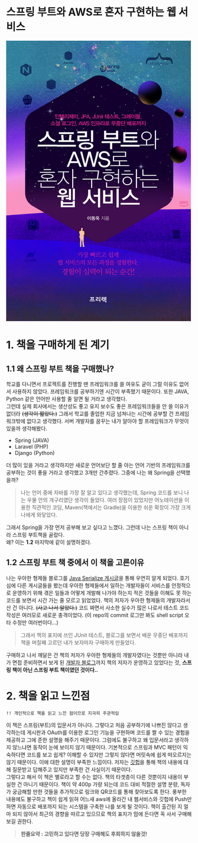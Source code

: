 스프링 부트와 AWS로 혼자 구현하는 웹 서비스
=
![책 표지](/img/book.jpeg)
# 1. 책을 구매하게 된 계기
## 1.1 왜 스프링 부트 책을 구매했나?
학교를 다니면서 프로젝트를 진행할 땐 프레임워크를 쓸 여유도 굳이 그럴 이유도 없어서 사용하지 않았다. 프레임워크를 공부하기엔 시간이 부족했기 때문이다. 또한  JAVA, Python 같은 언어만 사용할 줄 알면 될 거라고 생각했다.  
그런데 실제 회사에서는 생산성도 좋고 유지 보수도 좋은 프레임워크들을 안 쓸 이유가 없더라 ~~(생각이 짧았다.)~~ 그래서 학교를 졸업한 지금 넘쳐나는 시간에 공부할 건 프레임워크밖에 없다고 생각했다. 서버 개발자를 꿈꾸는 내가 알아야 할 프레임워크가 무엇이 있을까 생각해봤다.  

* Spring (JAVA)
* Laravel (PHP)
* Django (Python)

더 많이 있을 거라고 생각하지만 새로운 언어보단 할 줄 아는 언어 기반의 프레임워크를 공부하는 것이 좋을 거라고 생각했고 3개만 간추렸다. 그중에 나는 왜 Spring을 선택했을까?  
> 나는 언어 중에 자바를 가장 잘 알고 있다고 생각했는데, Spring 코드를 보니 나는 우물 안의 개구리였단 생각이 들었다. 여러 장점이 있었지만 어노테이션을 이용한 직관적인 코딩, Maven(책에서는 Gradle)을 이용한 쉬운 확장이 가장 크게  나에게 와닿았다.  

그래서 Spring을 가장 먼저 공부해 보고 싶다고 느꼈다. 그런데 나는 스프링 책이 아니라 스프링 부트책을 골랐다.  
왜? 이는 **1.2** 마지막에 같이 설명하겠다.

## 1.2 스프링 부트 책 중에서 이 책을 고른이유
나는 우아한 형제들 블로그를 [Java Serialize 게시글]("https://woowabros.github.io/experience/2017/10/17/java-serialize.html")을 통해 우연히 알게 되었다. 호기심에 다른 게시글들을 봤는데 우아한 형제들에서 일하는 개발자들이 서비스를 안정적으로 운영하기 위해 겪은 일들과 어떻게 개발해 나가야 하는지 적은 것들을 이해도 못 하는 코드를 보면서 시간 가는 줄 모르고 읽었었다. 책의 저자가 우아한 형제들의 개발자라서 산 건 아니다. ~~(사고 나서 알았다.)~~ 코드 짜면서 사소한 실수가 많은 나로서 테스트 코드 작성은 여러모로 새로운 충격이었다. (이 repo의 commit 로그만 봐도 shell script 오타 수정만 여러번이다...)   
> 그래서 책의 표지에 쓰인 JUnit 테스트, 블로그를 보면서 배운 무중단 배포까지 책을 며칠째 고르던 내가 보자마자 구매하게 만들었다.

구매하고 나서 깨달은 건 책의 저자가 우아한 형제들의 개발자였다는 것뿐만 아니라 내가 면접 준비하면서 보게 된 [개발자 블로그]("https://jojoldu.tistory.com/")까지 책의 저자가 운영하고 있었다는 것, **스프링 책이 아닌 스프링 부트 책이였던 것이다..**

# 2. 책을 읽고 느낀점
    !! 개인적으로 책을 읽고 느낀 점이므로 지극히 주관적임

이 책은 스프링(부트)의 입문서가 아니다. 그렇다고 처음 공부하기에 나쁘진 않다고 생각하는데 게시판과 OAuth를 이용한 로그인 기능을 구현하며 코드를 짤 수 있는 경험을 제공하고 그에 준한 설명을 해주기 때문이다. 그럼에도 불구하고 왜 입문서라고 생각하지 않느냐면 동작이 눈에 보이지 않기 때문이다. 기본적으로 스프링과 MVC 패턴이 익숙하다면 코드를 보고 쉽게? 이해할 수 있지만 그렇지 않다면 머릿속에 쉽게 떠오르지는 않기 때문이다. 이에 대한 설명이 부족한 느낌이다. 저자는 [깃헙]("https://github.com/jojoldu/freelec-springboot2-webservice/issues")을 통해 책의 내용에 대해 질문받고 답해주고 있지만 부족한 건 사실이기 때문이다.  
그렇다고 해서 이 책은 별로라고 할 수는 없다. 책의 타겟층이 다른 것뿐이지 내용이 부실한 건 아니기 때문이다. 책이 약 400p 가량 되는데 코드 대비 적절한 설명 분량, 독자가 궁금해할 만한 것들을 추가적으로 링크와 QR코드를 통해 찾아보도록 한다. 풍부한 내용에도 불구하고 책이 쉽게 읽혀 어느새 aws에 올라간 내 웹서비스와 깃헙에 Push만 하면 자동으로 배포까지 되는 시스템을 구축한 나를 보게 될 것이다. 책이 출간된 지 얼마 되지 않아서 최근의 경향을 따르고 있으므로 책의 표지가 맘에 든다면 꼭 사서 구매해보길 권한다.

> **한줄요약 : 고민하고 있다면 당장 구매해도 후회하지 않을것!**
